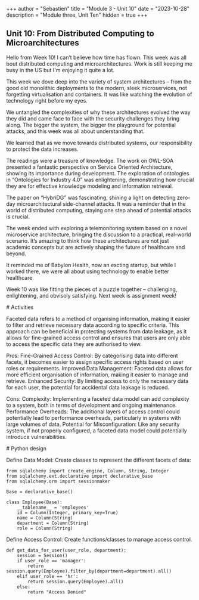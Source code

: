 +++
author = "Sebastien"
title = "Module 3 - Unit 10"
date = "2023-10-28"
description = "Module three, Unit Ten"
hidden = true
+++

## Unit 10: From Distributed Computing to Microarchitectures

Hello from Week 10! I can’t believe how time has flown. This week was all bout distributed computing and microarchitectures. Work is still keeping me busy in the US but I'm enjoying it quite a lot.

This week we dove deep into the variety of system architectures – from the good old monolithic deployments to the modern, sleek microservices, not forgetting virtualisation and containers. It was like watching the evolution of technology right before my eyes.

We untangled the complexities of why these architectures evolved the way they did and came face to face with the security challenges they bring along. The bigger the system, the bigger the playground for potential attacks, and this week was all about understanding that.

We learned that as we move towards distributed systems, our responsibility to protect the data increases.

The readings were a treasure of knowledge. The work on OWL-SOA presented a fantastic perspective on Service Oriented Architecture, showing its importance during development. The exploration of ontologies in “Ontologies for Industry 4.0” was enlightening, demonstrating how crucial they are for effective knowledge modeling and information retrieval.

The paper on “HybriDG” was fascinating, shining a light on detecting zero-day microarchitectural side-channel attacks. It was a reminder that in the world of distributed computing, staying one step ahead of potential attacks is crucial.

The week ended with exploring a telemonitoring system based on a novel microservice architecture, bringing the discussion to a practical, real-world scenario. It’s amazing to think how these architectures are not just academic concepts but are actively shaping the future of healthcare and beyond.

It reminded me of Babylon Health, now an excting startup, but while I worked there, we were all about using technology to enable better healthcare.

Week 10 was like fitting the pieces of a puzzle together – challenging, enlightening, and obvisoly satisfying. Next week is assignment week!

# Activities

Faceted data refers to a method of organising information, making it easier to filter and retrieve necessary data according to specific criteria. This approach can be beneficial in protecting systems from data leakage, as it allows for fine-grained access control and ensures that users are only able to access the specific data they are authorised to view.

Pros:
Fine-Grained Access Control: By categorising data into different facets, it becomes easier to assign specific access rights based on user roles or requirements.
Improved Data Management: Faceted data allows for more efficient organisation of information, making it easier to manage and retrieve.
Enhanced Security: By limiting access to only the necessary data for each user, the potential for accidental data leakage is reduced.

Cons:
Complexity: Implementing a faceted data model can add complexity to a system, both in terms of development and ongoing maintenance.
Performance Overheads: The additional layers of access control could potentially lead to performance overheads, particularly in systems with large volumes of data.
Potential for Misconfiguration: Like any security system, if not properly configured, a faceted data model could potentially introduce vulnerabilities.


# Python design

Define Data Model: Create classes to represent the different facets of data:

```python3
from sqlalchemy import create_engine, Column, String, Integer
from sqlalchemy.ext.declarative import declarative_base
from sqlalchemy.orm import sessionmaker

Base = declarative_base()

class Employee(Base):
    __tablename__ = 'employees'
    id = Column(Integer, primary_key=True)
    name = Column(String)
    department = Column(String)
    role = Column(String)
```

Define Access Control: Create functions/classes to manage access control.

```python3
def get_data_for_user(user_role, department):
    session = Session()
    if user_role == 'manager':
        return session.query(Employee).filter_by(department=department).all()
    elif user_role == 'hr':
        return session.query(Employee).all()
    else:
        return "Access Denied"

```
